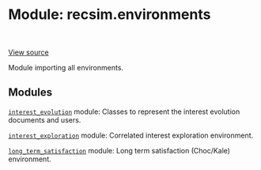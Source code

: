 <div itemscope itemtype="http://developers.google.com/ReferenceObject">
<meta itemprop="name" content="recsim.environments" />
<meta itemprop="path" content="Stable" />
</div>

# Module: recsim.environments

<table class="tfo-notebook-buttons tfo-api" align="left">
</table>

<a target="_blank" href="https://github.com/google-research/recsim/tree/master/recsim/environments/__init__.py">View
source</a>

Module importing all environments.

## Modules

[`interest_evolution`](../recsim/environments/interest_evolution.md) module:
Classes to represent the interest evolution documents and users.

[`interest_exploration`](../recsim/environments/interest_exploration.md) module:
Correlated interest exploration environment.

[`long_term_satisfaction`](../recsim/environments/long_term_satisfaction.md)
module: Long term satisfaction (Choc/Kale) environment.
